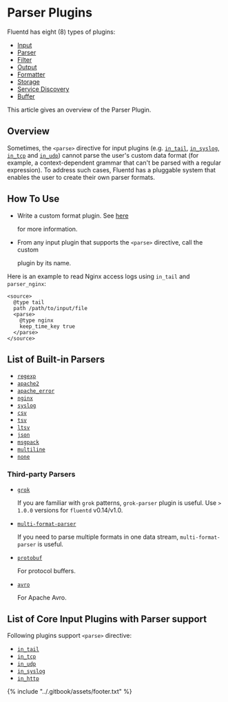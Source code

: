 # Parser Plugins

Fluentd has eight \(8\) types of plugins:

* [Input](../input/)
* [Parser](./)
* [Filter](../filter/)
* [Output](../output/)
* [Formatter](../formatter/)
* [Storage](../storage/)
* [Service Discovery](../service_discovery/)
* [Buffer](../buffer/)

This article gives an overview of the Parser Plugin.

## Overview

Sometimes, the `<parse>` directive for input plugins \(e.g. [`in_tail`](../input/tail.md), [`in_syslog`](../input/syslog.md), [`in_tcp`](../input/tcp.md) and [`in_udp`](../input/udp.md)\) cannot parse the user's custom data format \(for example, a context-dependent grammar that can't be parsed with a regular expression\). To address such cases, Fluentd has a pluggable system that enables the user to create their own parser formats.

## How To Use

* Write a custom format plugin. See [here](../plugin-development/api-plugin-parser.md)

  for more information.

* From any input plugin that supports the `<parse>` directive, call the custom

  plugin by its name.

Here is an example to read Nginx access logs using `in_tail` and `parser_nginx`:

```text
<source>
  @type tail
  path /path/to/input/file
  <parse>
    @type nginx
    keep_time_key true
  </parse>
</source>
```

## List of Built-in Parsers

* [`regexp`](regexp.md)
* [`apache2`](apache2.md)
* [`apache_error`](apache_error.md)
* [`nginx`](nginx.md)
* [`syslog`](syslog.md)
* [`csv`](csv.md)
* [`tsv`](tsv.md)
* [`ltsv`](ltsv.md)
* [`json`](json.md)
* [`msgpack`](msgpack.md)
* [`multiline`](multiline.md)
* [`none`](none.md)

### Third-party Parsers

* [`grok`](https://github.com/fluent/fluent-plugin-grok-parser)

  If you are familiar with `grok` patterns, `grok-parser` plugin is useful. Use `> 1.0.0` versions for `fluentd` v0.14/v1.0.

* [`multi-format-parser`](https://github.com/repeatedly/fluent-plugin-multi-format-parser)

  If you need to parse multiple formats in one data stream, `multi-format-parser` is useful.

* [`protobuf`](https://github.com/fluent-plugins-nursery/fluent-plugin-parser-protobuf)

  For protocol buffers.

* [`avro`](https://github.com/fluent-plugins-nursery/fluent-plugin-parser-avro)

  For Apache Avro.

## List of Core Input Plugins with Parser support

Following plugins support `<parse>` directive:

* [`in_tail`](../input/tail.md)
* [`in_tcp`](../input/tcp.md)
* [`in_udp`](../input/udp.md)
* [`in_syslog`](../input/syslog.md)
* [`in_http`](../input/http.md)

{% include "../.gitbook/assets/footer.txt" %}
